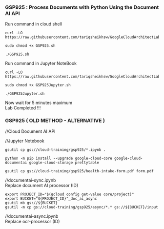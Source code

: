 ### GSP925 :  Process Documents with Python Using the Document AI API 

Run command in cloud shell
```
curl -LO https://raw.githubusercontent.com/tariqsheikhsw/GoogleCloudArchitectLabs/main/Solutions/GSP925.sh

sudo chmod +x GSP925.sh

./GSP925.sh
```

Run command in Jupyter NoteBook
```
curl -LO https://raw.githubusercontent.com/tariqsheikhsw/GoogleCloudArchitectLabs/main/Solutions/GSP925Jupyter.sh

sudo chmod +x GSP925Jupyter.sh

./GSP925Jupyter.sh
```

Now wait for 5 minutes maximum  
Lab Completed !!! 


### GSP925 ( OLD METHOD - ALTERNATIVE )

//Cloud Document AI API

//Jupyter Notebook
```
gsutil cp gs://cloud-training/gsp925/*.ipynb .

python -m pip install --upgrade google-cloud-core google-cloud-documentai google-cloud-storage prettytable 

gsutil cp gs://cloud-training/gsp925/health-intake-form.pdf form.pdf
```
//documentai-sync.ipynb  
Replace document AI processor (ID)
```
export PROJECT_ID="$(gcloud config get-value core/project)"
export BUCKET="${PROJECT_ID}"_doc_ai_async
gsutil mb gs://${BUCKET}
gsutil -m cp gs://cloud-training/gsp925/async/*.* gs://${BUCKET}/input
```

//documentai-async.ipynb  
Replace ocr-processor (ID)

